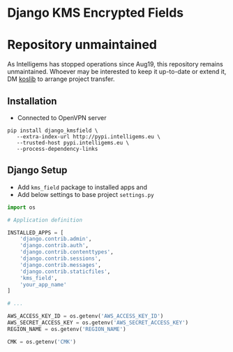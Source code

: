 # Django KMS Encrypted Fields

# Repository unmaintained
As Intelligems has stopped operations since Aug19, this repository remains unmaintained. Whoever may be interested to keep it up-to-date or extend it, DM [koslib](twitter.com/koslib) to arrange project transfer.

## Installation

- Connected to OpenVPN server

```Shell
pip install django_kmsfield \
   --extra-index-url http://pypi.intelligems.eu \
   --trusted-host pypi.intelligems.eu \
   --process-dependency-links
```

## Django Setup

- Add `kms_field` package to installed apps and
- Add below settings to base project `settings.py`

```Python
import os

# Application definition

INSTALLED_APPS = [
    'django.contrib.admin',
    'django.contrib.auth',
    'django.contrib.contenttypes',
    'django.contrib.sessions',
    'django.contrib.messages',
    'django.contrib.staticfiles',
    'kms_field',
    'your_app_name'
]

# ...

AWS_ACCESS_KEY_ID = os.getenv('AWS_ACCESS_KEY_ID')
AWS_SECRET_ACCESS_KEY = os.getenv('AWS_SECRET_ACCESS_KEY')
REGION_NAME = os.getenv('REGION_NAME')

CMK = os.getenv('CMK')
```

